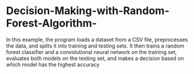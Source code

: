 # Decision-Making-with-Random-Forest-Algorithm-



In this example, the program loads a dataset from a CSV file, preprocesses the data, and splits it into training and testing sets. It then trains a random forest classifier and a convolutional neural network on the training set, evaluates both models on the testing set, and makes a decision based on which model has the highest accuracy
